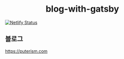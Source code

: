 <h1 align="center">
  blog-with-gatsby
</h1>

[![Netlify Status](https://api.netlify.com/api/v1/badges/9af11779-cf4d-4a52-845a-cbbc309b8936/deploy-status)](https://app.netlify.com/sites/puterism/deploys)

## 블로그
<https://puterism.com>
